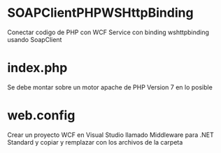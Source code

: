 # SOAPClientPHPWSHttpBinding
Conectar codigo de PHP con WCF Service con binding wshttpbinding usando SoapClient <br />

# index.php
Se debe montar sobre un motor apache de PHP Version 7 en lo posible

# web.config
Crear un proyecto WCF en Visual Studio llamado Middleware para .NET Standard y copiar y remplazar con los archivos de la carpeta

